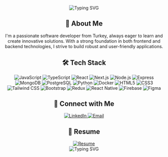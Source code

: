 <div align="center">
  <img src="https://readme-typing-svg.demolab.com?font=Fira+Code&size=32&duration=2800&pause=2000&color=A9FEF7&center=true&vCenter=true&width=940&lines=Hey+there%2C+I'm+Dogukan+%F0%9F%91%8B;Welcome+to+my+GitHub+Profile!" alt="Typing SVG" />
  <br />
</div>

<div align="center">
  <h2>🚀 About Me</h2>
  <p>
    I'm a passionate software developer from Turkey, always eager to learn and create innovative solutions. With a strong foundation in both frontend and backend technologies, I strive to build robust and user-friendly applications.
  </p>
</div>

<div align="center">
  <h2>🛠️ Tech Stack</h2>
  <p>
    <img src="https://img.shields.io/badge/-JavaScript-F7DF1E?style=flat-square&logo=javascript&logoColor=black" alt="JavaScript" />
    <img src="https://img.shields.io/badge/-TypeScript-3178C6?style=flat-square&logo=typescript&logoColor=white" alt="TypeScript" />
    <img src="https://img.shields.io/badge/-React-61DAFB?style=flat-square&logo=react&logoColor=black" alt="React" />
    <img src="https://img.shields.io/badge/-Next.js-000000?style=flat-square&logo=next.js&logoColor=white" alt="Next.js" />
    <img src="https://img.shields.io/badge/-Node.js-339933?style=flat-square&logo=node.js&logoColor=white" alt="Node.js" />
    <img src="https://img.shields.io/badge/-Express-000000?style=flat-square&logo=express&logoColor=white" alt="Express" />
    <img src="https://img.shields.io/badge/-MongoDB-47A248?style=flat-square&logo=mongodb&logoColor=white" alt="MongoDB" />
    <img src="https://img.shields.io/badge/-PostgreSQL-336791?style=flat-square&logo=postgresql&logoColor=white" alt="PostgreSQL" />
    <img src="https://img.shields.io/badge/-Python-3776AB?style=flat-square&logo=python&logoColor=white" alt="Python" />
    <img src="https://img.shields.io/badge/-Docker-2496ED?style=flat-square&logo=docker&logoColor=white" alt="Docker" />
    <img src="https://img.shields.io/badge/-HTML5-E34F26?style=flat-square&logo=html5&logoColor=white" alt="HTML5" />
    <img src="https://img.shields.io/badge/-CSS3-1572B6?style=flat-square&logo=css3&logoColor=white" alt="CSS3" />
    <img src="https://img.shields.io/badge/-Tailwind_CSS-38B2AC?style=flat-square&logo=tailwind-css&logoColor=white" alt="Tailwind CSS" />
    <img src="https://img.shields.io/badge/-Bootstrap-7952B3?style=flat-square&logo=bootstrap&logoColor=white" alt="Bootstrap" />
    <img src="https://img.shields.io/badge/-Redux-764ABC?style=flat-square&logo=redux&logoColor=white" alt="Redux" />
    <img src="https://img.shields.io/badge/-React_Native-61DAFB?style=flat-square&logo=react&logoColor=black" alt="React Native" />
    <img src="https://img.shields.io/badge/-Firebase-FFCA28?style=flat-square&logo=firebase&logoColor=black" alt="Firebase" />
    <img src="https://img.shields.io/badge/-Figma-F24E1E?style=flat-square&logo=figma&logoColor=white" alt="Figma" />
  </p>
</div>



<div align="center">
  <h2>🤝 Connect with Me</h2>
  <a href="https://www.linkedin.com/in/dogukan-ozturk-862497221/" target="_blank">
    <img src="https://img.shields.io/badge/-LinkedIn-0077B5?style=for-the-badge&logo=linkedin&logoColor=white" alt="LinkedIn" />
  </a>
  <a href="mailto:husnudogukan@gmail.com">
    <img src="https://img.shields.io/badge/-Email-D14836?style=for-the-badge&logo=gmail&logoColor=white" alt="Email" />
  </a>
</div>

<div align="center">
  <h2>📄 Resume</h2>
  <a href="https://docs.google.com/document/d/1Y6UMl0bKnQh3bW474D2J8YuRi6ExI-PW/edit?usp=drive_link&ouid=101041546416668089907&rtpof=true&sd=true" target="_blank">
    <img src="https://img.shields.io/badge/-View%20Resume-2B579A?style=for-the-badge&logo=microsoft-word&logoColor=white" alt="Resume" />
  </a>
</div>

<div align="center">
  <img src="https://readme-typing-svg.demolab.com?font=Fira+Code&size=24&duration=2800&pause=2000&color=A9FEF7&center=true&vCenter=true&width=940&lines=Thanks+for+visiting!+Feel+free+to+reach+out+%F0%9F%98%8A" alt="Typing SVG" />
</div>
